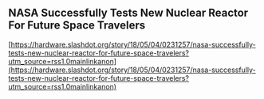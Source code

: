 ## NASA Successfully Tests New Nuclear Reactor For Future Space Travelers
  
  [https://hardware.slashdot.org/story/18/05/04/0231257/nasa-successfully-tests-new-nuclear-reactor-for-future-space-travelers?utm_source=rss1.0mainlinkanon](https://hardware.slashdot.org/story/18/05/04/0231257/nasa-successfully-tests-new-nuclear-reactor-for-future-space-travelers?utm_source=rss1.0mainlinkanon)